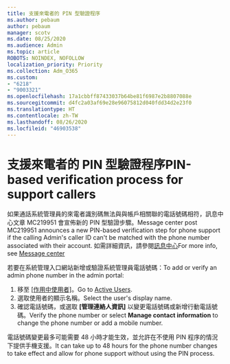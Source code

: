 ```yaml
---
title: 支援來電者的 PIN 型驗證程序
ms.author: pebaum
author: pebaum
manager: scotv
ms.date: 08/25/2020
ms.audience: Admin
ms.topic: article
ROBOTS: NOINDEX, NOFOLLOW
localization_priority: Priority
ms.collection: Adm_O365
ms.custom:
- "6218"
- "9003321"
ms.openlocfilehash: 17a1cbbff87433037b64be81f6987e2b8807088e
ms.sourcegitcommit: d4fc2a03af69e28e96075812d040fdd34d2e23f0
ms.translationtype: HT
ms.contentlocale: zh-TW
ms.lasthandoff: 08/26/2020
ms.locfileid: "46903538"
---
```

# <a name="pin-based-verification-process-for-support-callers"></a><span data-ttu-id="497d5-102">支援來電者的 PIN 型驗證程序</span><span class="sxs-lookup"><span data-stu-id="497d5-102">PIN-based verification process for support callers</span></span>

<span data-ttu-id="497d5-103">如果通話系統管理員的來電者識別碼無法與與帳戶相關聯的電話號碼相符，訊息中心文章 MC219951 會宣佈新的 PIN 型驗證步驟。</span><span class="sxs-lookup"><span data-stu-id="497d5-103">Message center post MC219951 announces a new PIN-based verification step for phone support if the calling Admin's caller ID can't be matched with the phone number associated with their account.</span></span> <span data-ttu-id="497d5-104">如需詳細資訊，請參閱[訊息中心](https://admin.microsoft.com/AdminPortal/Home#/MessageCenter)</span><span class="sxs-lookup"><span data-stu-id="497d5-104">For more info, see [Message center](https://admin.microsoft.com/AdminPortal/Home#/MessageCenter)</span></span> 

<span data-ttu-id="497d5-105">若要在系統管理入口網站新增或驗證系統管理員電話號碼：</span><span class="sxs-lookup"><span data-stu-id="497d5-105">To add or verify an admin phone number in the admin portal:</span></span>  

1. <span data-ttu-id="497d5-106">移至 [[作用中使用者]](https://admin.microsoft.com/AdminPortal/Home#/users)。</span><span class="sxs-lookup"><span data-stu-id="497d5-106">Go to [Active Users](https://admin.microsoft.com/AdminPortal/Home#/users).</span></span>
2. <span data-ttu-id="497d5-107">選取使用者的顯示名稱。</span><span class="sxs-lookup"><span data-stu-id="497d5-107">Select the user's display name.</span></span>
3. <span data-ttu-id="497d5-108">確認電話號碼，或選取 **[管理連絡人資訊]** 以變更電話號碼或新增行動電話號碼。</span><span class="sxs-lookup"><span data-stu-id="497d5-108">Verify the phone number or select **Manage contact information** to change the phone number or add a mobile number.</span></span>     

<span data-ttu-id="497d5-109">電話號碼變更最多可能需要 48 小時才能生效，並允許在不使用 PIN 程序的情況下提供手機支援。</span><span class="sxs-lookup"><span data-stu-id="497d5-109">It can take up to 48 hours for the phone number changes to take effect and allow for phone support without using the PIN process.</span></span>